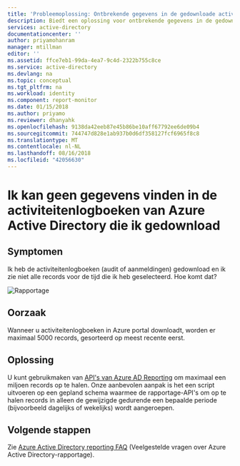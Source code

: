 ```yaml
---
title: 'Probleemoplossing: Ontbrekende gegevens in de gedownloade activiteitenlogboeken van Azure Active Directory | Microsoft Docs'
description: Biedt een oplossing voor ontbrekende gegevens in de gedownloade activiteitenlogboeken van Azure Active Directory.
services: active-directory
documentationcenter: ''
author: priyamohanram
manager: mtillman
editor: ''
ms.assetid: ffce7eb1-99da-4ea7-9c4d-2322b755c8ce
ms.service: active-directory
ms.devlang: na
ms.topic: conceptual
ms.tgt_pltfrm: na
ms.workload: identity
ms.component: report-monitor
ms.date: 01/15/2018
ms.author: priyamo
ms.reviewer: dhanyahk
ms.openlocfilehash: 9138da42eeb87e45b86be10aff67792ee6de09b4
ms.sourcegitcommit: 744747d828e1ab937b0d6df358127fcf6965f8c8
ms.translationtype: MT
ms.contentlocale: nl-NL
ms.lasthandoff: 08/16/2018
ms.locfileid: "42056630"
---
```

# <a name="i-cant-find-any-data-in-the-azure-active-directory-activity-logs-i-downloaded"></a>Ik kan geen gegevens vinden in de activiteitenlogboeken van Azure Active Directory die ik gedownload


## <a name="symptoms"></a>Symptomen

Ik heb de activiteitenlogboeken (audit of aanmeldingen) gedownload en ik zie niet alle records voor de tijd die ik heb geselecteerd. Hoe komt dat? 

 ![Rapportage](./media/troubleshoot-missing-data-download/01.png)
 

## <a name="cause"></a>Oorzaak

Wanneer u activiteitenlogboeken in Azure portal downloadt, worden er maximaal 5000 records, gesorteerd op meest recente eerst. 

## <a name="resolution"></a>Oplossing

U kunt gebruikmaken van [API's van Azure AD Reporting](concept-reporting-api.md) om maximaal een miljoen records op te halen. Onze aanbevolen aanpak is het een script uitvoeren op een gepland schema waarmee de rapportage-API's om op te halen records in alleen de gewijzigde gedurende een bepaalde periode (bijvoorbeeld dagelijks of wekelijks) wordt aangeroepen.

## <a name="next-steps"></a>Volgende stappen
Zie [Azure Active Directory reporting FAQ](reports-faq.md) (Veelgestelde vragen over Azure Active Directory-rapportage).

